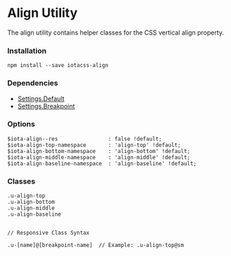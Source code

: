 # Align Utility #

The align utility contains helper classes for the CSS vertical align property.


### Installation ###

```
npm install --save iotacss-align
```


### Dependencies ###

* [Settings.Default](https://github.com/iotacss/settings.default)
* [Settings.Breakpoint](https://github.com/iotacss/settings.breakpoint)


### Options ###

```
$iota-align--res                : false !default;
$iota-align-top-namespace       : 'align-top' !default;
$iota-align-bottom-namespace    : 'align-bottom' !default;
$iota-align-middle-namespace    : 'align-middle' !default;
$iota-align-baseline-namespace  : 'align-baseline' !default;
```


### Classes ###

```
.u-align-top
.u-align-bottom
.u-align-middle
.u-align-baseline


// Responsive Class Syntax

.u-[name]@[breakpoint-name]  // Example: .u-align-top@sm
```
